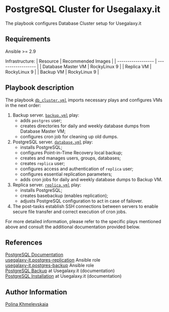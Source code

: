 # PostgreSQL Cluster for Usegalaxy.it

The playbook configures Database Cluster setup for Usegalaxy.it

## Requirements

Ansible >= 2.9

Infrastructure:
| Resource           | Recommended Images |
| ------------------ | ------------------ |
| Database Master VM | RockyLinux 9       |
| Replica VM         | RockyLinux 9       |
| Backup VM          | RockyLinux 9       |

## Playbook description

The playbook [`db_cluster.yml`](https://github.com/usegalaxy-it/infrastructure-playbook/blob/master/db_cluster.yml) imports necessary plays and configures VMs in the next order:
1. Backup server. [`backup.yml`](https://github.com/usegalaxy-it/infrastructure-playbook/blob/master/backup.yml) play:
   - adds `postgres` user;   
   - creates directories for daily and weekly database dumps from Database Master VM;  
   - configures cron job for cleaning up old dumps.
2. PostgreSQL server. [`database.yml`](https://github.com/usegalaxy-it/infrastructure-playbook/blob/master/database.yml) play:
   - installs PostgreSQL;  
   - configures Point-in-Time Recovery local backup;  
   - creates and manages users, groups, databases;   
   - creates `replica` user;  
   - configures access and authentication of `replica` user;  
   - configures essential replication parameters;  
   - adds cron jobs for daily and weekly database dumps to Backup VM.  
3. Replica server. [`replica.yml`](https://github.com/usegalaxy-it/infrastructure-playbook/blob/master/replica.yml) play:
   - installs PostgreSQL;  
   - creates basebackup (enables replication);  
   - adjusts PostgreSQL configuration to act in case of failover.
4. The post-tasks establish SSH connections between servers to enable secure file transfer and correct execution of cron jobs.  
  
For more detailed information, please refer to the specific plays mentioned above and consult the additional documentation provided below.

## References

[PostgreSQL Documentation](https://www.postgresql.org/docs/)  
[usegalaxy-it.postgres-replication](https://github.com/usegalaxy-it/usegalaxy-it.postgres-replication) Ansible role  
[usegalaxy-it.postgres-backup](https://github.com/usegalaxy-it/usegalaxy-it.postgres-backup) Ansible role  
[PostgreSQL Backup](https://github.com/usegalaxy-it/documentation/blob/main/postgresql_backup.md) at Usegalaxy.it (documentation)    
[PostgreSQL Installation](https://github.com/usegalaxy-it/documentation/blob/main/postgresql_installation.md) at Usegalaxy.it (documentation)  

## Author Information

[Polina Khmelevskaia](https://github.com/po-khmel)